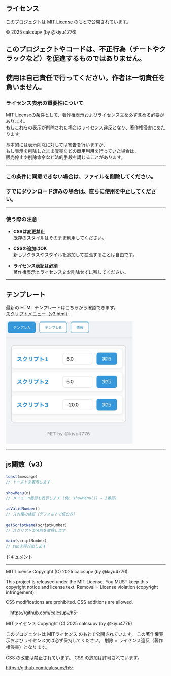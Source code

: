 ## ライセンス

このプロジェクトは [MIT License](./LICENSE) のもとで公開されています。  

© 2025 calcsupv (by @kiyu4776)

## このプロジェクトやコードは、不正行為（チートやクラックなど）を促進するものではありません。
使用は自己責任で行ってください。作者は一切責任を負いません。
---

### ライセンス表示の重要性について

MIT Licenseの条件として、著作権表示およびライセンス文を必ず含める必要があります。  
もしこれらの表示が削除された場合はライセンス違反となり、著作権侵害にあたります。  

基本的には表示削除に対しては警告を行いますが、  
もし表示を削除したまま販売などの商用利用を行っていた場合は、  
販売停止や削除命令など法的手段を講じることがあります。  

---

### この条件に同意できない場合は、ファイルを削除してください。  
### すでにダウンロード済みの場合は、直ちに使用を中止してください。


---

### 使う際の注意

- **CSSは変更禁止**  
  既存のスタイルはそのまま利用してください。  

- **CSSの追加はOK**  
  新しいクラスやスタイルを追加して拡張することは自由です。  

- **ライセンス表記は必須**  
  著作権表示とライセンス文を削除せずに残してください。  

---

## テンプレート

最新の HTML テンプレートはこちらから確認できます。  
[スクリプトメニュー（v3.html）](https://github.com/calcsupv/h5-/blob/main/template/v3/v3.html)

<img src="https://raw.githubusercontent.com/calcsupv/h5-/main/preview/IMG_9295.webp" width="400" alt="プレビュー画像" />

---

## js関数（v3）

```js
toast(message)
// トーストを表示します

showMenu(n)
// メニューn番目を表示します (例: showMenu(1) → 1番目)

isValidNumber()
// 入力欄の検証（デフォルトで値のみ）

getScriptName(scriptNumber)
// スクリプトの名前を取得します

main(scriptNumber)
// runを呼び出します
```
[ドキュメント](https://github.com/calcsupv/h5-/blob/main/tool/H5GG%20JavaScript%20Engine/h5gg-js-doc-jpjs)

---

  MIT License
  Copyright (C) 2025 calcsupv (by @kiyu4776)

  This project is released under the MIT License.
  You MUST keep this copyright notice and license text.
  Removal = License violation (copyright infringement).

  CSS modifications are prohibited.
  CSS additions are allowed.

　https://github.com/calcsupv/h5-


   MITライセンス
  Copyright (C) 2025 calcsupv (by @kiyu4776)

  このプロジェクトは MITライセンス のもとで公開されています。
  この著作権表示およびライセンス文は必ず保持してください。
  削除 = ライセンス違反（著作権侵害）となります。

  CSS の改変は禁止されています。
  CSS の追加は許可されています。

  https://github.com/calcsupv/h5-


